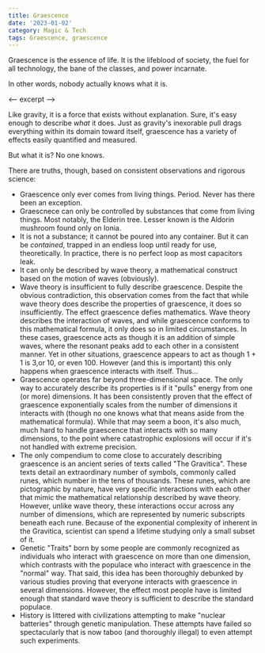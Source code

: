 ```yaml
---
title: Graescence
date: '2023-01-02'
category: Magic & Tech
tags: Graescence, graescence
---
```


Graescence is the essence of life. It is the lifeblood of society, the fuel for all technology, the bane of the classes, and power incarnate.

In other words, nobody actually knows what it is.

<-- excerpt -->

Like gravity, it is a force that exists without explanation. Sure, it's easy enough to describe _what_ it does. Just as gravity's inexorable pull drags everything within its domain toward itself, graescence has a variety of effects easily quantified and measured.

But what it is? No one knows.

There are truths, though, based on consistent observations and rigorous science:

- Graescence only ever comes from living things. Period. Never has there been an exception.
- Graescnece can only be controlled by substances that come from living things. Most notably, the Elderin tree. Lesser known is the Aldorin mushroom found only on Ionia.
- It is not a substance; it cannot be poured into any container. But it can be _contained_, trapped in an endless loop until ready for use, theoretically. In practice, there is no perfect loop as most capacitors leak.
- It can only be described by wave theory, a mathematical construct based on the motion of waves (obviously).
- Wave theory is insufficient to fully describe graescence. Despite the obvious contradiction, this observation comes from the fact that while wave theory does describe the properties of graescence, it does so insufficiently. The effect graescence defies mathematics. Wave theory describes the interaction of waves, and while graescence conforms to this mathematical formula, it only does so in limited circumstances. In these cases, graescence acts as though it is an addition of simple waves, where the resonant peaks add to each other in a consistent manner. Yet in other situations, graescence appears to act as though 1 + 1 is 3,or 10, or even 100. However (and this is important) this only happens when graescence interacts with itself. Thus...
- Graescence operates far beyond three-dimensional space. The only way to accurately describe its properties is if it "pulls" energy from one (or more) dimensions. It has been consistently proven that the effect of graescence exponentially scales from the number of dimensions it interacts with (though no one knows what that means aside from the mathematical formula). While that may seem a boon, it's also much, much hard to handle graescence that interacts with so many dimensions, to the point where catastrophic explosions will occur if it's not handled with extreme precision.
- The only compendium to come close to accurately describing graescence is an ancient series of texts called "The Gravitica". These texts detail an extraordinary number of symbols, commonly called runes, which number in the tens of thousands. These runes, which are pictographic by nature, have very specific interactions with each other that mimic the mathematical relationship described by wave theory. However, unlike wave theory, these interactions occur across any number of dimensions, which are represented by numeric subscripts beneath each rune. Because of the exponential complexity of inherent in the Gravitica, scientist can spend a lifetime studying only a small subset of it.
- Genetic "Traits" born by some people are commonly recognized as individuals who interact with graescence on more than one dimension, which contrasts with the populace who interact with graescence in the "normal" way. That said, this idea has been thoroughly debunked by various studies proving that everyone interacts with graescence in several dimensions. However, the effect most people have is limited enough that standard wave theory is sufficient to describe the standard populace.
- History is littered with civilizations attempting to make "nuclear batteries" through genetic manipulation. These attempts have failed so spectacularly that is now taboo (and thoroughly illegal) to even attempt such experiments.
